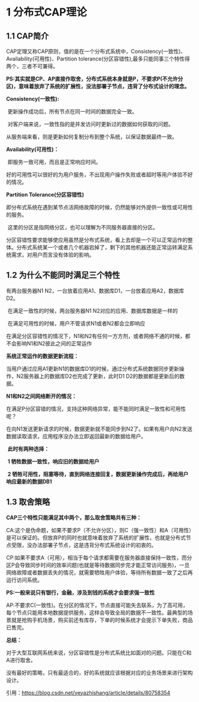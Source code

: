 # 1 分布式CAP理论

## 1.1 CAP简介

​	CAP定理又称CAP原则，值的是在一个分布式系统中，Consistency(一致性)、Availability(可用性)、Partition tolerance(分区容错性),最多只能同事三个特性得两个，三者不可兼得。

**PS:其实就是CP、AP直接作取舍，分布式系统本身就是P，不要求P(不允许分区)，意味着放弃了系统的扩展性，没法部署子节点，违背了分布式设计的理念。**

**Consistency(一致性):**

​	更新操作成功后，所有节点在同一时间的数据完全一致。

​	对客户端来说，一致性指的是并发访问时更新过的数据如何获取的问题。

​	从服务端来看，则是更新如何复制分布到整个系统，以保证数据最终一致。

**Availability(可用性)：**

​	即服务一致可用，而且是正常响应时间。

​	好的可用性可以很好的为用户服务，不出现用户操作失败或者超时等用户体验不好的情况。

**Partition Tolerance(分区容错性)**

​	即分布式系统在遇到某节点活网络故障的时候，仍然能够对外提供一致性或可用性的服务。

​	这里的分区是指网络分区，也可以理解为不同服务器直接的分区。

​	分区容错性要求能够使应用虽然是分布式系统，看上去却是一个可以正常运作的整体。分布式系统某一个或者几个机器宕掉了，剩下的其他机器还能正常运转满足系统需求，对用户而言没有体验的影响。

## 1.2 为什么不能同时满足三个特性

有两台服务器N1 N2，一台放着应用A1、数据库D1，一台放着应用A2，数据库D2。

​	在满足一致性的时候，两台服务器N1 N2对应的应用、数据库数据是一样的

​	在满足可用性的时候，用户不管请求N1或者N2都会立即响应

​	在满足分区容错性的情况下，N1和N2有任何一方方剂，或者网络不通的时候，都不会影响N1和N2彼此之间的正常运作

**系统正常运作的数据更新流程：**

​	当用户通过应用A1更新N1的数据库D1的时候，通过分布式系统数据同步更新操作，N2服务器上的数据库D2也完成了更新，此时D1 D2的数据都是更新后的数据。

**N1和N2之间网络断开的情况：**

​	在满足P分区容错的情况，支持这种网络异常，能不能同时满足一致性和可用性呢？

​	在向N1发送更新请求的时候，数据更新就不能同步到N2了。如果有用户向N2发送数据读取请求，应用程序没办法立即返回最新的数据给用户。

​	**此时有两种选择：**

​		**1 牺牲数据一致性，响应旧的数据给用户**

​		**2 牺牲可用性，阻塞等待，直到网络连接回复，数据更新操作完成后，再给用户响应最新的数据DB1**

## 1.3 取舍策略

**CAP三个特性只能满足其中两个，那么取舍策略共有三种：**

​	CA:这个是伪命题，如果不要求P（不允许分区），则C（强一致性）和A（可用性）是可以保证的。但放弃P的同时也就意味着放弃了系统的扩展性，也就是分布式节点受限，没办法部署子节点，这是违背分布式系统设计的初衷的。

​	CP:如果不要求A（可用），相当于每个请求都需要在服务器直接保持一致性，而分区P会导致同步时间的效率问题(也就是等待数据同步完才能正常访问服务)，一旦网络故障或者数据丢失的情况，就需要牺牲用户体验，等待所有数据一致了之后再运行访问系统。

**PS:一般来说只有银行，金融，涉及到钱的系统才会要求强一致性**

​	AP:不要求C(一致性)。在分区的情况下，节点直接可能失去联系，为了高可用，每个节点只能用本地数据提供服务，这样会导致全局的数据不一致性。最典型的场景就是抢购手机场景，购买前还有库存，下单的时候系统才会提示下单失败，商品已售完。

**总结：**

​	对于大型互联网系统来说，分区容错性是分布式系统比如面对的问题。只能在C和A进行取舍。

​	没有最好的策略，只有最适合的，好的系统就应该根据对应的业务场景来进行架构设计。

引用：https://blog.csdn.net/yeyazhishang/article/details/80758354